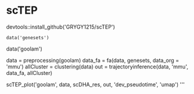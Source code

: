 # scTEP
devtools::install_github('GRYGY1215/scTEP')
```
data('genesets')
```
data('goolam')

data = preprocessing(goolam)
data_fa = fa(data, genesets, data_org = 'mmu')
allCluster = clustering(data)
out = trajectoryinference(data, 'mmu', data_fa, allCluster)

scTEP_plot('goolam', data, scDHA_res, out, 'dev_pseudotime', 'umap')
'''

